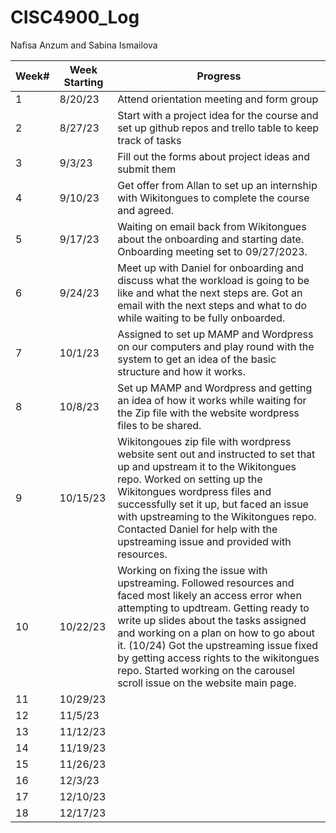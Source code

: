 # CISC4900_Log
Nafisa Anzum and Sabina Ismailova

Week#	| Week Starting	| Progress
------|---------------|---------
1	| 8/20/23	| Attend orientation meeting and form group 
2	| 8/27/23	| Start with a project idea for the course and set up github repos and trello table to keep track of tasks 
3	| 9/3/23	| Fill out the forms about project ideas and submit them 
4	| 9/10/23	| Get offer from Allan to set up an internship with Wikitongues to complete the course and agreed.
5	| 9/17/23	| Waiting on email back from Wikitongues about the onboarding and starting date. Onboarding meeting set to 09/27/2023.
6	| 9/24/23	| Meet up with Daniel for onboarding and discuss what the workload is going to be like and what the next steps are. Got an email with the next steps and what to do while waiting to be fully onboarded. 
7	| 10/1/23	| Assigned to set up MAMP and Wordpress on our computers and play round with the system to get an idea of the basic structure and how it works. 
8	| 10/8/23	| Set up MAMP and Wordpress and getting an idea of how it works while waiting for the Zip file with the website wordpress files to be shared.
9	| 10/15/23	| Wikitongoues zip file with wordpress website sent out and instructed to set that up and upstream it to the Wikitongues repo. Worked on setting up the Wikitongues wordpress files and successfully set it up, but faced an issue with upstreaming to the Wikitongues repo. Contacted Daniel for help with the upstreaming issue and provided with resources. 
10	| 10/22/23	| Working on fixing the issue with upstreaming. Followed resources and faced most likely an access error when attempting to updtream. Getting ready to write up slides about the tasks assigned and working on a plan on how to go about it. (10/24) Got the upstreaming issue fixed by getting access rights to the wikitongues repo. Started working on the carousel scroll issue on the website main page. 
11	| 10/29/23 | 	
12	| 11/5/23	| 
13	| 11/12/23	| 
14	| 11/19/23	| 
15	| 11/26/23	| 
16	| 12/3/23	| 
17	| 12/10/23	| 
18	| 12/17/23	| 
